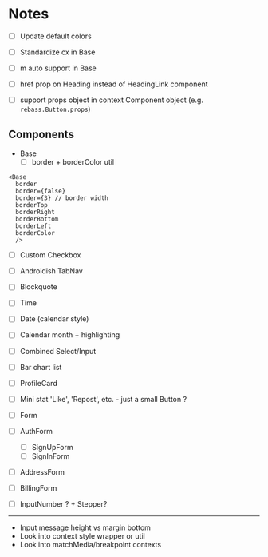 
# Notes

- [ ] Update default colors

- [ ] Standardize cx in Base
- [ ] m auto support in Base
- [ ] href prop on Heading instead of HeadingLink component
- [ ] support props object in context Component object (e.g. `rebass.Button.props`)

## Components

- Base
  - [ ] border + borderColor util
```
<Base
  border
  border={false}
  border={3} // border width
  borderTop
  borderRight
  borderBottom
  borderLeft
  borderColor
  />
```

- [ ] Custom Checkbox

- [ ] Androidish TabNav
- [ ] Blockquote
- [ ] Time
- [ ] Date (calendar style)
- [ ] Calendar month + highlighting

- [ ] Combined Select/Input
- [ ] Bar chart list
- [ ] ProfileCard
- [ ] Mini stat 'Like', 'Repost', etc. - just a small Button ?
- [ ] Form
- [ ] AuthForm
  - [ ] SignUpForm
  - [ ] SignInForm
- [ ] AddressForm
- [ ] BillingForm
- [ ] InputNumber ? + Stepper?

---

- Input message height vs margin bottom
- Look into context style wrapper or util
- Look into matchMedia/breakpoint contexts

